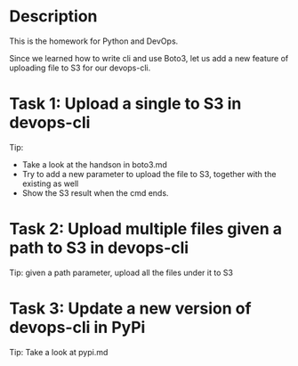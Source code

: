 # Description
This is the homework for Python and DevOps.

Since we learned how to write cli and use Boto3, let us add a new feature of uploading file to S3 for our devops-cli.

# Task 1: Upload a single to S3 in devops-cli

Tip: 
- Take a look at the handson in boto3.md
- Try to add a new parameter to upload the file to S3, together with the existing as well
- Show the S3 result when the cmd ends.

# Task 2: Upload multiple files given a path to S3 in devops-cli

Tip: given a path parameter, upload all the files under it to S3

# Task 3: Update a new version of devops-cli in PyPi 

Tip: Take a look at pypi.md